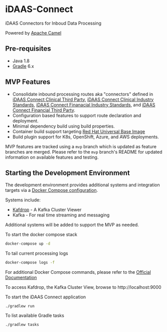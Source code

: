 # iDAAS-Connect
iDAAS Connectors for Inboud Data Processing

Powered by [Apache Camel](https://camel.apache.org/)

## Pre-requisites
- Java 1.8
- [Gradle](https://gradle.org/) 6.x

## MVP Features
- Consolidate inbound processing routes aka "connectors" defined in [iDAAS Connect Clinical Third Party](https://github.com/RedHat-Healthcare/iDAAS-Connect-Clinical-ThirdParty), [iDAAS Connect Clinical Industry Standards](https://github.com/RedHat-Healthcare/iDAAS-Connect-Clinical-IndustryStandards), [iDAAS Connect Finanacial Industry Standards](https://github.com/RedHat-Healthcare/iDAAS-Connect-Financial-IndustryStandards), and [iDAAS Connect Financial Third Party](https://github.com/RedHat-Healthcare/iDAAS-Connect-Financial-ThirdParty).
- Configuration based features to support route declaration and deployment.
- Minimal dependency build using build properties.
- Container build support targeting [Red Hat Universal Base Image](https://developers.redhat.com/products/rhel/ubi/)
- Build plugin support for K8s, OpenShift, Azure, and AWS deployments.

MVP features are tracked using a `mvp` branch which is updated as feature branches are merged. Please refer to the `mvp` branch's README for updated information on available features and testing.

## Starting the Development Environment
The development environment provides additional systems and integration targets via a [Docker Compose configuration](docker-compose.yml).

Systems include:
- [Kafdrop](https://github.com/obsidiandynamics/kafdrop) - A Kafka Cluster Viewer
- Kafka - For real time streaming and messaging

Additional systems will be added to support the MVP as needed.

To start the docker compose stack
```sh
docker-compose up -d
```

To tail current processing logs
```sh
docker-compose logs -f 
```

For additional Docker Compose commands, please refer to the [Official Documentation](https://docs.docker.com/compose/reference/overview/)

To access Kafdrop, the Kafka Cluster View, browse to http://localhost:9000

To start the iDAAS Connect application
```
./gradlew run
```

To list available Gradle tasks
```
./gradlew tasks
```